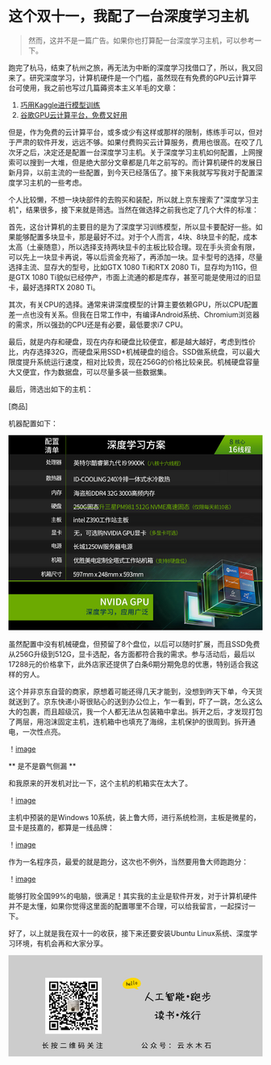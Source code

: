 # 这个双十一，我配了一台深度学习主机

> 然而，这并不是一篇广告。如果你也打算配一台深度学习主机，可以参考一下。

跑完了杭马，结束了杭州之旅，再无法为中断的深度学习找借口了，所以，我又回来了。研究深度学习，计算机硬件是一个门槛，虽然现在有免费的GPU云计算平台可使用，我之前也写过几篇薅资本主义羊毛的文章：

1. [巧用Kaggle进行模型训练](https://mp.weixin.qq.com/s/pFRrRuDreHp_e6t3sLTsvQ)
2. [谷歌GPU云计算平台，免费又好用](https://mp.weixin.qq.com/s/50WTuFfqrFoQTaNP3BPVPw)

但是，作为免费的云计算平台，或多或少有这样或那样的限制，练练手可以，但对于严肃的软件开发，远远不够。如果付费购买云计算服务，费用也很高。在咬了几次牙之后，决定还是配置一台深度学习主机。关于深度学习主机如何配置，上网搜索可以搜到一大堆，但是绝大部分文章都是几年之前写的。而计算机硬件的发展日新月异，以前主流的一些配置，到今天已经落伍了。接下来我就写写我对于配置深度学习主机的一些考虑。

个人比较懒，不想一块块部件的去购买和装配，所以就上京东搜索了"深度学习主机"，结果很多，接下来就是筛选。当然在做选择之前我也定了几个大件的标准：

首先，这台计算机的主要目的是为了深度学习训练模型，所以显卡要配好一些。如果能够配置多块显卡，那是最好不过。对于个人而言，4块、8块显卡的配，成本太高（土豪随意），所以选择支持两块显卡的主板比较合理。现在手头资金有限，可以先上一块显卡再说，等以后资金充裕了，再添加一块。显卡型号的选择，尽量选择主流、显存大的型号，比如GTX 1080 Ti和RTX 2080 Ti，显存均为11G，但是GTX 1080 Ti貌似已经停产，市面上流通的都是库存，甚至可能是使用过的旧显卡，最好选择RTX 2080 Ti。

其次，有关CPU的选择。通常来讲深度模型的计算主要依赖GPU，所以CPU配置差一点也没有关系。但我在日常工作中，有编译Android系统、Chromium浏览器的需求，所以强劲的CPU还是有必要，最低要求i7 CPU。

最后，就是内存和硬盘，现在内存和硬盘比较便宜，都是越大越好，考虑到性价比，内存选择32G，而硬盘采用SSD+机械硬盘的组合。SSD做系统盘，可以最大限度提升系统运行速度，相对比较贵，现在256G的价格比较亲民。机械硬盘容量大又便宜，作为数据盘，可以尽量多装一些数据集。

最后，筛选出如下的主机：

[商品]

机器配置如下：

![image](https://raw.githubusercontent.com/mogoweb/mywritings/master/book_wechat/201911/images/my_machine_00.jpg)

虽然配置中没有机械硬盘，但预留了8个盘位，以后可以随时扩展，而且SSD免费从256G升级到512G，显卡选配，各方面都符合我的需求。参与活动后，最后以17288元的价格拿下，此外店家还提供了白条6期分期免息的优惠，特别适合我这样的穷人。

这个并非京东自营的商家，原想着可能还得几天才能到，没想到昨天下单，今天货就送到了。京东快递小哥很贴心的送到办公位上，乍一看到，吓了一跳，怎么这么大的包裹，而且超级沉，我一个人都无法从包装箱中拿出。拆开之后，才发现打包了两层，用泡沫固定主机，连机箱中也填充了海绵，主机保护的很周到。拆开通电，一次性点亮。

！[image](https://raw.githubusercontent.com/mogoweb/mywritings/master/book_wechat/201911/images/my_machine_01.jpg)

** 是不是霸气侧漏 **

和我原来的开发机对比一下，这个主机的机箱实在太大了。

！[image](https://raw.githubusercontent.com/mogoweb/mywritings/master/book_wechat/201911/images/my_machine_02.jpg)

主机中预装的是Windows 10系统，装上鲁大师，进行系统检测，主板是微星的，显卡是技嘉的，都算是一线品牌：

！[image](https://raw.githubusercontent.com/mogoweb/mywritings/master/book_wechat/201911/images/my_machine_03.png)

作为一名程序员，最爱的就是跑分，这次也不例外，当然要用鲁大师跑跑分：

！[image](https://raw.githubusercontent.com/mogoweb/mywritings/master/book_wechat/201911/images/my_machine_04.png)

能够打败全国99%的电脑，很满足！其实我的主业是软件开发，对于计算机硬件并不是太懂，如果你觉得这里面的配置哪里不合理，可以给我留言，一起探讨一下。

好了，以上就是我在双十一的收获，接下来还要安装Ubuntu Linux系统、深度学习环境，有机会再和大家分享。

![images](https://raw.githubusercontent.com/mogoweb/mywritings/master/book_wechat/common_images/%E5%BE%AE%E4%BF%A1%E5%85%AC%E4%BC%97%E5%8F%B7_%E5%85%B3%E6%B3%A8%E4%BA%8C%E7%BB%B4%E7%A0%81.png)